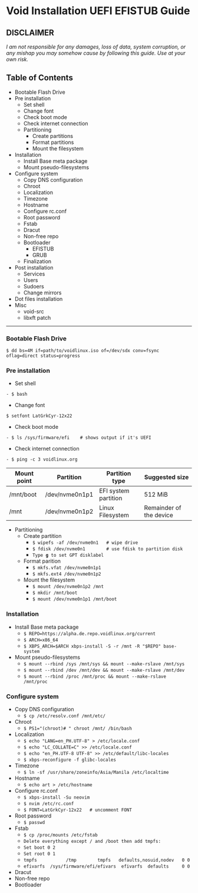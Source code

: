 Void Installation UEFI EFISTUB Guide
====================================

**DISCLAIMER**
---
_I am not responsible for any damages, loss of data, system corruption, or any mishap you may somehow cause by following this guide._
_Use at your own risk._

## Table of Contents

- Bootable Flash Drive
- Pre installation
  - Set shell
  - Change font
  - Check boot mode
  - Check internet connection
  - Partitioning
    - Create partitions
    - Format partitions
    - Mount the filesystem
- Installation
  - Install Base meta package
  - Mount pseudo-filesystems
- Configure system
  - Copy DNS configuration
  - Chroot
  - Localization
  - Timezone
  - Hostname
  - Configure rc.conf
  - Root password
  - Fstab
  - Dracut
  - Non-free repo
  - Bootloader
    - EFISTUB
    - GRUB
  - Finalization
- Post installation
  - Services
  - Users
  - Sudoers
  - Change mirrors
- Dot files installation
- Misc
  - void-src
  - libxft patch

---

###  Bootable Flash Drive

```
$ dd bs=4M if=path/to/voidlinux.iso of=/dev/sdx conv=fsync oflag=direct status=progress
```

### Pre installation

- Set shell
```
- $ bash
```

- Change font
```
$ setfont LatGrkCyr-12x22
```

- Check boot mode
```
- $ ls /sys/firmware/efi    # shows output if it's UEFI
```

- Check internet connection
```
- $ ping -c 3 voidlinux.org
```



Mount point | Partition | Partition type | Suggested size
| --- | --- | --- | --- |
| /mnt/boot | /dev/nvme0n1p1 | EFI system partition | 512 MiB |
| /mnt | /dev/nvme0n1p2 | Linux Filesystem | Remainder of the device |

- Partitioning
  - Create partition
    - `$ wipefs -af /dev/nvme0n1   # wipe drive`
    - `$ fdisk /dev/nvme0n1        # use fdisk to partition disk`
    - <code>Type <b>g</b> to set GPT disklabel</code>
  - Format parition
    - `$ mkfs.vfat /dev/nvme0n1p1`
    - `$ mkfs.ext4 /dev/nvme0n1p2`
  - Mount the filesystem
    - `$ mount /dev/nvme0n1p2 /mnt`
    - `$ mkdir /mnt/boot`
    - `$ mount /dev/nvme0n1p1 /mnt/boot`

### Installation
- Install Base meta package
  - `$ REPO=https://alpha.de.repo.voidlinux.org/current`
  - `$ ARCH=x86_64`
  - `$ XBPS_ARCH=$ARCH xbps-install -S -r /mnt -R "$REPO" base-system`
- Mount pseudo-filesystems
  - `$ mount --rbind /sys /mnt/sys && mount --make-rslave /mnt/sys`
  - `$ mount --rbind /dev /mnt/dev && mount --make-rslave /mnt/dev`
  - `$ mount --rbind /proc /mnt/proc && mount --make-rslave /mnt/proc`

### Configure system
- Copy DNS configuration
  - `$ cp /etc/resolv.conf /mnt/etc/`
- Chroot
  - `$ PS1="(chroot)# " chroot /mnt/ /bin/bash`
- Localization
  - `$ echo "LANG=en_PH.UTF-8" > /etc/locale.conf`
  - `$ echo "LC_COLLATE=C" >> /etc/locale.conf`
  - `$ echo "en_PH.UTF-8 UTF-8" >> /etc/default/libc-locales`
  - `$ xbps-reconfigure -f glibc-locales`
- Timezone
  - `$ ln -sf /usr/share/zoneinfo/Asia/Manila /etc/localtime`
- Hostname
  - `$ echo art > /etc/hostname`
- Configure rc.conf
  - `$ xbps-install -Su neovim`
  - `$ nvim /etc/rc.conf`
  - `$ FONT=LatGrkCyr-12x22   # uncomment FONT`
- Root password
  - `$ passwd`
- Fstab
  - `$ cp /proc/mounts /etc/fstab`
  - `Delete everything except / and /boot then add tmpfs:`
  - `Set boot 0 2`
  - `Set root 0 1`
  - `tmpfs           /tmp        tmpfs   defaults,nosuid,nodev   0 0`
  - `efivarfs  /sys/firmware/efi/efivars  efivarfs  defaults     0 0`
- Dracut
- Non-free repo
- Bootloader
